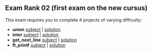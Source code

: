 ## Exam Rank 02 (first exam on the new cursus)

This exam requires you to complete 4 projects of varying difficulty:

* **union** [subject](https://github.com/Preposterone/42_exams_2021/blob/master/Rank_02/subjects/union.txt) | [solution](https://github.com/Preposterone/42_exams_2021/blob/master/Rank_02/union/union.c)
* **inter** [subject](https://github.com/Preposterone/42_exams_2021/blob/master/Rank_02/subjects/inter.txt) | [solution](https://github.com/Preposterone/42_exams_2021/blob/master/Rank_02/inter/inter.c)
* **get_next_line** [subject](https://github.com/Preposterone/42_exams_2021/blob/master/Rank_02/subjects/get_next_line.txt) | [solution](https://github.com/Preposterone/42_exams_2021/blob/master/Rank_02/get_next_line/get_next_line.c)
* **ft_printf** [subject](https://github.com/Preposterone/42_exams_2021/blob/master/Rank_02/subjects/ft_printf.txt) | [solution](https://github.com/Preposterone/42_exams_2021/blob/master/Rank_02/ft_printf/ft_printf.c)
